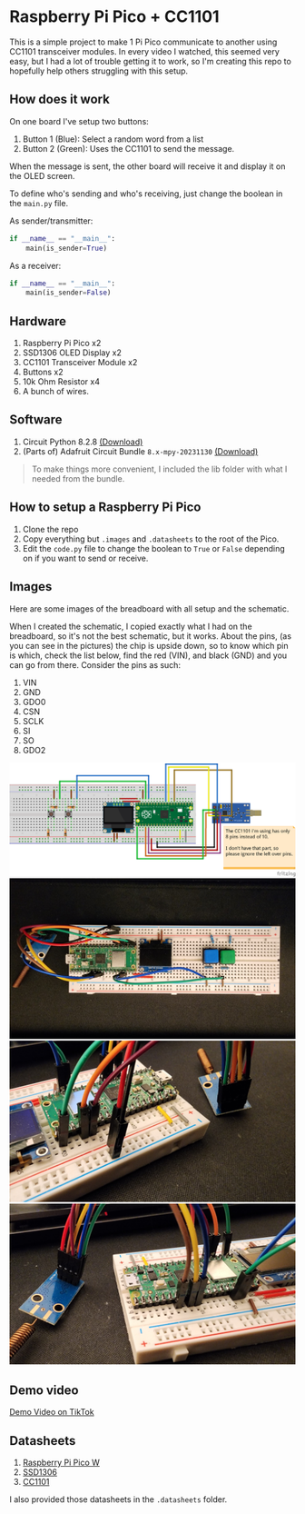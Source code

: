 # Raspberry Pi Pico + CC1101
This is a simple project to make 1 Pi Pico communicate to another using CC1101 transceiver modules.
In every video I watched, this seemed very easy, but I had a lot of trouble getting it to work, so I'm
creating this repo to hopefully help others struggling with this setup.

## How does it work
On one board I've setup two buttons:
1. Button 1 (Blue): Select a random word from a list
2. Button 2 (Green): Uses the CC1101 to send the message.

When the message is sent, the other board will receive it and display it on the OLED screen.

To define who's sending and who's receiving, just change the boolean in the `main.py` file.

As sender/transmitter:
```python
if __name__ == "__main__":
    main(is_sender=True)
```

As a receiver:
```python
if __name__ == "__main__":
    main(is_sender=False)
```


## Hardware
1. Raspberry Pi Pico x2
2. SSD1306 OLED Display x2
3. CC1101 Transceiver Module x2
4. Buttons x2
5. 10k Ohm Resistor x4
6. A bunch of wires.


## Software
1. Circuit Python 8.2.8 [(Download)](https://downloads.circuitpython.org/bin/raspberry_pi_pico_w/en_US/adafruit-circuitpython-raspberry_pi_pico_w-en_US-8.2.8.uf2)
2. (Parts of) Adafruit Circuit Bundle `8.x-mpy-20231130`  [(Download)](https://objects.githubusercontent.com/github-production-release-asset-2e65be/72229984/402c4145-2d91-4b36-9611-dac865fb0de2?X-Amz-Algorithm=AWS4-HMAC-SHA256&X-Amz-Credential=AKIAIWNJYAX4CSVEH53A%2F20231201%2Fus-east-1%2Fs3%2Faws4_request&X-Amz-Date=20231201T031457Z&X-Amz-Expires=300&X-Amz-Signature=db471f36a0e5b022c78e886ed9d0621814de1b8410e3d676b6b30316f6d4938a&X-Amz-SignedHeaders=host&actor_id=28983571&key_id=0&repo_id=72229984&response-content-disposition=attachment%3B%20filename%3Dadafruit-circuitpython-bundle-8.x-mpy-20231130.zip&response-content-type=application%2Foctet-stream)

> To make things more convenient, I included the lib folder with what I needed from the bundle.


## How to setup a Raspberry Pi Pico
1. Clone the repo
2. Copy everything but `.images` and `.datasheets` to the root of the Pico.
3. Edit the `code.py` file to change the boolean to `True` or `False` depending on if you want to send or receive.


## Images
Here are some images of the breadboard with all setup and the schematic.

When I created the schematic, I copied exactly what I had on the breadboard, so it's not the best schematic, but it works.
About the pins, (as you can see in the pictures) the chip is upside down, so to know which pin is which, check the list below, 
find the red (VIN), and black (GND) and you can go from there.
Consider the pins as such:
1. VIN
2. GND
3. GDO0
4. CSN
5. SCLK
6. SI
7. SO
8. GDO2

![Schematic](.images/board_schematic.png)
![Board Overview](.images/board_overview.jpeg)
![Board CC1101 POV 1](.images/board_cc1101_pov1.jpeg)
![Board CC1101 POV 2](.images/board_cc1101_pov2.jpeg)


## Demo video

[Demo Video on TikTok](https://vm.tiktok.com/ZM6RJtgdC/)


## Datasheets
1. [Raspberry Pi Pico W](https://datasheets.raspberrypi.com/picow/pico-w-datasheet.pdf)
2. [SSD1306](https://cdn-shop.adafruit.com/datasheets/SSD1306.pdf)
3. [CC1101](https://www.ti.com/lit/ds/symlink/cc1101.pdf?ts=1638329135087&ref_url=https%253A%252F%252Fwww.google.com%252F)

I also provided those datasheets in the `.datasheets` folder.
